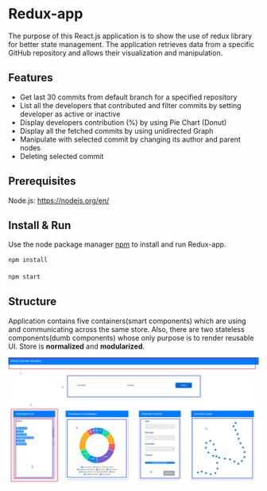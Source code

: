 # Redux-app

  The purpose of this React.js application is to show the use of redux library for better state management. 
  The application retrieves data from a specific GitHub repository and allows their visualization and manipulation.

## Features

* Get last 30 commits from default branch for a specified repository
* List all the developers that contributed and filter commits by setting developer as active or inactive
* Display developers contribution (%) by using Pie Chart (Donut)
* Display all the fetched commits by using unidirected Graph
* Manipulate with selected commit by changing its author and parent nodes
* Deleting selected commit

## Prerequisites

  Node.js: https://nodejs.org/en/
  
## Install & Run

  Use the node package manager [npm](https://www.npmjs.com/) to install and run Redux-app.

  ```bash
  npm install

  npm start
  ```

## Structure
  
  Application contains five containers(smart components) which are using and communicating across the same store. 
  Also, there are two stateless components(dumb components) whose only purpose is to render reusable UI.
  Store is <strong>normalized</strong> and <strong>modularized</strong>. 
  
  <kbd>![alt text](/public/components.png)
